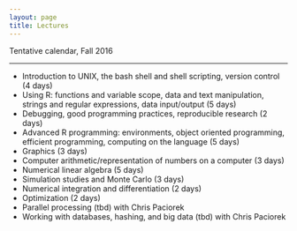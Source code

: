 ```yaml
---
layout: page
title: Lectures
---
```


Tentative calendar, Fall 2016

-----

- Introduction to UNIX, the bash shell and
 shell scripting, version control (4 days)
- Using R: functions and variable scope, data and text manipulation, strings
 and regular expressions, data input/output (5 days)
- Debugging, good programming practices, reproducible research (2 days)
- Advanced R programming: environments, object oriented programming, efficient
 programming, computing on the language (5 days)
- Graphics (3 days)
- Computer arithmetic/representation of numbers on a computer (3 days)
- Numerical linear algebra (5 days)
- Simulation studies and Monte Carlo (3 days)
- Numerical integration and differentiation (2 days)
- Optimization (2 days)
- Parallel processing (tbd) with Chris Paciorek
- Working with databases, hashing, and big data (tbd) with Chris Paciorek
